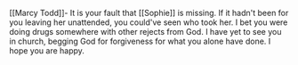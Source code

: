 [[Marcy Todd]]- 
It is your fault that [[Sophie]] is missing. If it hadn't been for you leaving her unattended, you could've seen who took her. I bet you were doing drugs somewhere with other rejects from God. I have yet to see you in church, begging God for forgiveness for what you alone have done. I hope you are happy.